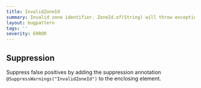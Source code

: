```yaml
---
title: InvalidZoneId
summary: Invalid zone identifier. ZoneId.of(String) will throw exception at runtime.
layout: bugpattern
tags: ''
severity: ERROR
---
```


<!--
*** AUTO-GENERATED, DO NOT MODIFY ***
To make changes, edit the @BugPattern annotation or the explanation in docs/bugpattern.
-->



## Suppression
Suppress false positives by adding the suppression annotation `@SuppressWarnings("InvalidZoneId")` to the enclosing element.
